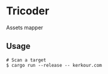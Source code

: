 # Tricoder

Assets mapper

## Usage

```shell
# Scan a target
$ cargo run --release -- kerkour.com
```
